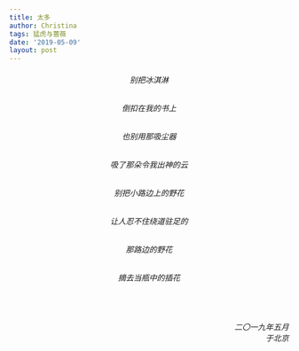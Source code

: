 ```yaml
---
title: 太多
author: Christina
tags: 猛虎与蔷薇
date: '2019-05-09'
layout: post
---
```



<h6 style="text-align:center">

别把冰淇淋<br><br>

倒扣在我的书上<br><br>

也别用那吸尘器<br><br>

吸了那朵令我出神的云<br><br>

别把小路边上的野花<br><br>

让人忍不住绕道驻足的<br><br>

那路边的野花<br><br>

摘去当瓶中的插花</h6><br>

<h6 style="text-align:right">二〇一九年五月<br>
    于北京</h6>
​    
